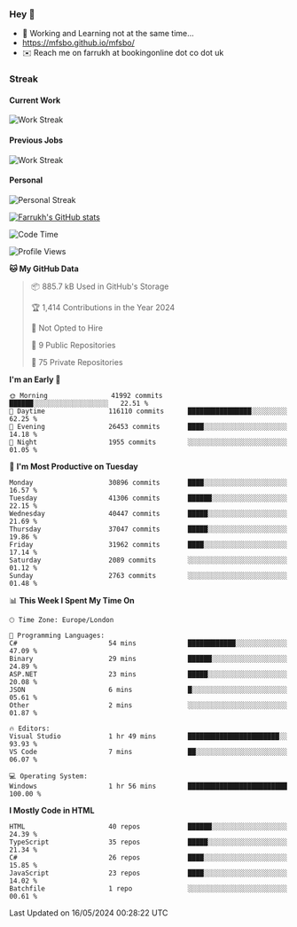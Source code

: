 ### Hey 👋

- 🏃 Working and Learning not at the same time...
- https://mfsbo.github.io/mfsbo/
- ✉️ Reach me on farrukh at bookingonline dot co dot uk

### Streak
#### Current Work
![Work Streak](https://streak-stats.demolab.com/?user=mfsbo)
#### Previous Jobs
![Work Streak](https://streak-stats.demolab.com/?user=farrukhcw)
#### Personal
![Personal Streak](https://streak-stats.demolab.com/?user=farrukhsubhani)

[![Farrukh's GitHub stats](https://github-readme-stats.vercel.app/api?username=mfsbo&hide=stars&count_private=true)](https://github.com/mfsbo/)

<!--START_SECTION:waka-->
![Code Time](http://img.shields.io/badge/Code%20Time-621%20hrs%204%20mins-blue)

![Profile Views](http://img.shields.io/badge/Profile%20Views-1-blue)

**🐱 My GitHub Data** 

> 📦 885.7 kB Used in GitHub's Storage 
 > 
> 🏆 1,414 Contributions in the Year 2024
 > 
> 🚫 Not Opted to Hire
 > 
> 📜 9 Public Repositories 
 > 
> 🔑 75 Private Repositories 
 > 
**I'm an Early 🐤** 

```text
🌞 Morning                41992 commits       ██████░░░░░░░░░░░░░░░░░░░   22.51 % 
🌆 Daytime                116110 commits      ████████████████░░░░░░░░░   62.25 % 
🌃 Evening                26453 commits       ████░░░░░░░░░░░░░░░░░░░░░   14.18 % 
🌙 Night                  1955 commits        ░░░░░░░░░░░░░░░░░░░░░░░░░   01.05 % 
```
📅 **I'm Most Productive on Tuesday** 

```text
Monday                   30896 commits       ████░░░░░░░░░░░░░░░░░░░░░   16.57 % 
Tuesday                  41306 commits       ██████░░░░░░░░░░░░░░░░░░░   22.15 % 
Wednesday                40447 commits       █████░░░░░░░░░░░░░░░░░░░░   21.69 % 
Thursday                 37047 commits       █████░░░░░░░░░░░░░░░░░░░░   19.86 % 
Friday                   31962 commits       ████░░░░░░░░░░░░░░░░░░░░░   17.14 % 
Saturday                 2089 commits        ░░░░░░░░░░░░░░░░░░░░░░░░░   01.12 % 
Sunday                   2763 commits        ░░░░░░░░░░░░░░░░░░░░░░░░░   01.48 % 
```


📊 **This Week I Spent My Time On** 

```text
🕑︎ Time Zone: Europe/London

💬 Programming Languages: 
C#                       54 mins             ████████████░░░░░░░░░░░░░   47.09 % 
Binary                   29 mins             ██████░░░░░░░░░░░░░░░░░░░   24.89 % 
ASP.NET                  23 mins             █████░░░░░░░░░░░░░░░░░░░░   20.08 % 
JSON                     6 mins              █░░░░░░░░░░░░░░░░░░░░░░░░   05.61 % 
Other                    2 mins              ░░░░░░░░░░░░░░░░░░░░░░░░░   01.87 % 

🔥 Editors: 
Visual Studio            1 hr 49 mins        ███████████████████████░░   93.93 % 
VS Code                  7 mins              ██░░░░░░░░░░░░░░░░░░░░░░░   06.07 % 

💻 Operating System: 
Windows                  1 hr 56 mins        █████████████████████████   100.00 % 
```

**I Mostly Code in HTML** 

```text
HTML                     40 repos            ██████░░░░░░░░░░░░░░░░░░░   24.39 % 
TypeScript               35 repos            █████░░░░░░░░░░░░░░░░░░░░   21.34 % 
C#                       26 repos            ████░░░░░░░░░░░░░░░░░░░░░   15.85 % 
JavaScript               23 repos            ████░░░░░░░░░░░░░░░░░░░░░   14.02 % 
Batchfile                1 repo              ░░░░░░░░░░░░░░░░░░░░░░░░░   00.61 % 
```




 Last Updated on 16/05/2024 00:28:22 UTC
<!--END_SECTION:waka-->
<!--
**mfsbo/mfsbo** is a ✨ _special_ ✨ repository because its `README.md` (this file) appears on your GitHub profile.

Here are some ideas to get you started:

- 🔭 I’m currently working on ...
- 🌱 I’m currently learning ...
- 👯 I’m looking to collaborate on ...
- 🤔 I’m looking for help with ...
- 💬 Ask me about ...
- 📫 How to reach me: ...
- 😄 Pronouns: ...
- ⚡ Fun fact: ...
-->
